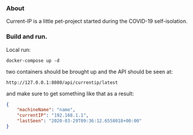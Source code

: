### About

Current-IP is a little pet-project started during the COVID-19 self-isolation.


### Build and run.

Local run:

`docker-compose up -d`

two containers should be brought up and the API should be seen at:

`http://127.0.0.1:8080/api/currentip/latest`

and make sure to get something like that as a result:

```json
{
    "machineName": "name",
    "currentIP": "192.168.1.1",
    "lastSeen": "2020-03-29T09:36:12.6558018+00:00"
}
```